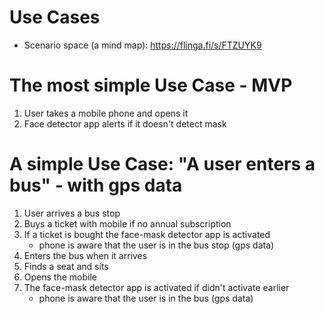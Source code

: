 # Use Cases
- Scenario space (a mind map): https://flinga.fi/s/FTZUYK9

# The most simple Use Case - MVP
1. User takes a mobile phone and opens it
2. Face detector app alerts if it doesn't detect mask

# A simple Use Case: "A user enters a bus" - with gps data
1. User arrives a bus stop
2. Buys a ticket with mobile if no annual subscription
3. If a ticket is bought the face-mask detector app is activated
    -  phone is aware that the user is in the bus stop (gps data)
4. Enters the bus when it arrives
5. Finds a seat and sits
6. Opens the mobile
7. The face-mask detector app is activated if didn't activate earlier
    - phone is aware that the user is in the bus (gps data)
